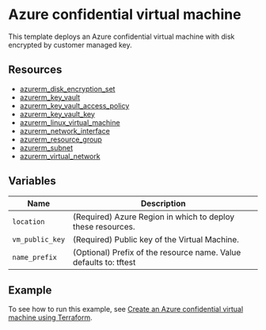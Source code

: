 # Azure confidential virtual machine

This template deploys an Azure confidential virtual machine with disk encrypted by customer managed key.

## Resources

- [azurerm_disk_encryption_set](https://registry.terraform.io/providers/hashicorp/azurerm/latest/docs/resources/disk_encryption_set)
- [azurerm_key_vault](https://registry.terraform.io/providers/hashicorp/azurerm/latest/docs/resources/key_vault)
- [azurerm_key_vault_access_policy](https://registry.terraform.io/providers/hashicorp/azurerm/latest/docs/resources/key_vault_access_policy)
- [azurerm_key_vault_key](https://registry.terraform.io/providers/hashicorp/azurerm/latest/docs/resources/key_vault_key)
- [azurerm_linux_virtual_machine](https://registry.terraform.io/providers/hashicorp/azurerm/latest/docs/resources/linux_virtual_machine)
- [azurerm_network_interface](https://registry.terraform.io/providers/hashicorp/azurerm/latest/docs/resources/network_interface)
- [azurerm_resource_group](https://registry.terraform.io/providers/hashicorp/azurerm/latest/docs/resources/resource_group)
- [azurerm_subnet](https://registry.terraform.io/providers/hashicorp/azurerm/latest/docs/resources/subnet)
- [azurerm_virtual_network](https://registry.terraform.io/providers/hashicorp/azurerm/latest/docs/resources/virtual_network)

## Variables

| Name | Description |
|-|-|
| `location` | (Required) Azure Region in which to deploy these resources.|
| `vm_public_key` | (Required) Public key of the Virtual Machine.|
| `name_prefix` | (Optional) Prefix of the resource name. Value defaults to: tftest|

## Example

To see how to run this example, see [Create an Azure confidential virtual machine using Terraform](https://docs.microsoft.com/azure/developer/terraform/create-confidential-vm).
